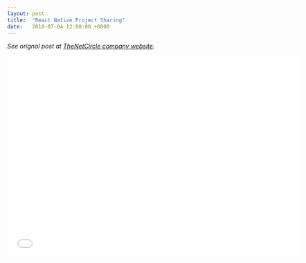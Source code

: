 ```yaml
---
layout: post
title:  "React Native Project Sharing"
date:   2018-07-04 12:00:00 +0800
---
```


_See orignal post at [TheNetCircle company website](https://thenetcircle.com/updates/research-sharing-react-native/)._

<iframe src="//slides.com/timwangdev/react-native-at-dating-framework/embed" width="678" height="464" scrolling="no" frameborder="0" webkitallowfullscreen mozallowfullscreen allowfullscreen>

When we started the new app project at Dating Framework Team, we did a lot of researches on cross-platform solutions. Soon, React Native stood out as the most promising one, based on its large community and fast iteration speed. In this blog, I’d like to share our experience with React Native, the challenges we took and the problems we solved in almost one year.

Since it was a complete new project, we got to make an aggressive choice between many new tech stacks and try out some experiments at the beginning. Later, we also found a TypeScript, React Native, Redux, React Navigation, Realm stack is quite agreeable to our needs.

Code-sharing and the open source community are two of our strong suits which enable us to achieve up to 100% share rate in TypeScript code. We also love the performance of React and the ability to integrate with native modules. We introduced TypeScript to the project to fix some of the JavaScript problems, although some extra setup steps were required when binding with react-native bundler system. We have been forking and patching broken npm modules pro-actively to fix package issue. And we also contribute back to the OSS community by make pull requests upstream when appropriate.

With the native development experience still being an issue of React Native due to a lack of documentations and breaking changes across each upgrade, we still managed to provide some workarounds at last to avoid those inevitables.

Overall, React Native is a great framework and we enjoy the whole development process under it at Dating Framework Team. The idea of universal UI Development the framework brought with is always inspiring our team, so we’d love to explore more of what this stack could evolve within our team.

